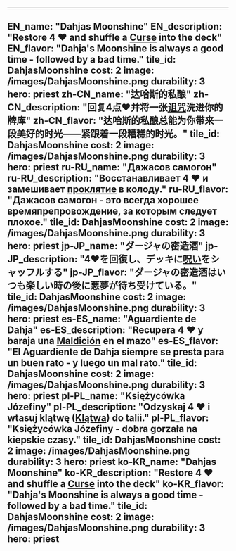 ---

EN_name: "Dahjas Moonshine"
EN_description: "Restore 4 ❤️ and shuffle a <u>Curse</u> into the deck"
EN_flavor: "Dahja's Moonshine is always a good time - followed by a bad time."
tile_id: DahjasMoonshine
cost: 2
image: /images/DahjasMoonshine.png
durability: 3
hero: priest
zh-CN_name: "达哈斯的私酿"
zh-CN_description: "回复4点❤️并将一张<u>诅咒</u>洗进你的牌库"
zh-CN_flavor: "达哈斯的私酿总能为你带来一段美好的时光——紧跟着一段糟糕的时光。"
tile_id: DahjasMoonshine
cost: 2
image: /images/DahjasMoonshine.png
durability: 3
hero: priest
ru-RU_name: "Дажасов самогон"
ru-RU_description: "Восстанавливает 4 ❤️ и замешивает <u>проклятие</u> в колоду."
ru-RU_flavor: "Дажасов самогон - это всегда хорошее времяпрепровождение, за которым следует плохое."
tile_id: DahjasMoonshine
cost: 2
image: /images/DahjasMoonshine.png
durability: 3
hero: priest
jp-JP_name: "ダージャの密造酒"
jp-JP_description: "4❤️を回復し、デッキに<u>呪い</u>をシャッフルする"
jp-JP_flavor: "ダージャの密造酒はいつも楽しい時の後に悪夢が待ち受けている。"
tile_id: DahjasMoonshine
cost: 2
image: /images/DahjasMoonshine.png
durability: 3
hero: priest
es-ES_name: "Aguardiente de Dahja"
es-ES_description: "Recupera 4 ❤️ y baraja una <u>Maldición</u> en el mazo"
es-ES_flavor: "El Aguardiente de Dahja siempre se presta para un buen rato - y luego un mal rato."
tile_id: DahjasMoonshine
cost: 2
image: /images/DahjasMoonshine.png
durability: 3
hero: priest
pl-PL_name: "Księżycówka Józefiny"
pl-PL_description: "Odzyskaj 4 ❤️ i wtasuj klątwę (<u>Klątwa</u>) do talii."
pl-PL_flavor: "Księżycówka Józefiny - dobra gorzała na kiepskie czasy."
tile_id: DahjasMoonshine
cost: 2
image: /images/DahjasMoonshine.png
durability: 3
hero: priest
ko-KR_name: "Dahjas Moonshine"
ko-KR_description: "Restore 4 ❤️ and shuffle a <u>Curse</u> into the deck"
ko-KR_flavor: "Dahja's Moonshine is always a good time - followed by a bad time."
tile_id: DahjasMoonshine
cost: 2
image: /images/DahjasMoonshine.png
durability: 3
hero: priest
---
